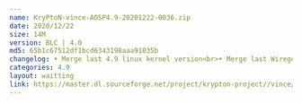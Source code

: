 ```yaml
---
name: KryPtoN-vince-AOSP4.9-20201222-0036.zip
date: 2020/12/22
size: 14M
version: BLC | 4.0 
md5: 65b1c67512df1bcd6343198aaa91035b
changelog: • Merge last 4.9 linux kernel version<br>• Merge last Wireguard version<br>• Other optimization
categories: 4.9
layout: waitting
link: https://master.dl.sourceforge.net/project/krypton-project//vince/4.9/BLC/KryPtoN-vince-AOSP4.9-20201222-0036.zip
---
```


